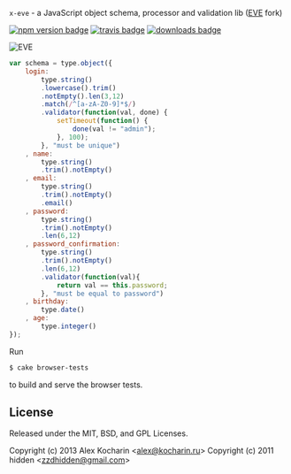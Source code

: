 `x-eve` - a JavaScript object schema, processor and validation lib ([EVE](https://github.com/zzdhidden/EVE/) fork)

[![npm version badge](https://img.shields.io/npm/v/jju.svg)](https://www.npmjs.org/package/jju)
[![travis badge](http://img.shields.io/travis/rlidwka/jju.svg)](https://travis-ci.org/rlidwka/jju)
[![downloads badge](http://img.shields.io/npm/dm/jju.svg)](https://www.npmjs.org/package/jju)

![EVE](https://github.com/rlidwka/EVE/raw/master/eve.png)

```js
var schema = type.object({
	login: 
		type.string()
		.lowercase().trim()
		.notEmpty().len(3,12)
		.match(/^[a-zA-Z0-9]*$/)
		.validator(function(val, done) {
			setTimeout(function() {
				done(val != "admin");
			}, 100);
		}, "must be unique")
	, name: 
		type.string()
		.trim().notEmpty()
	, email: 
		type.string()
		.trim().notEmpty()
		.email()
	, password: 
		type.string()
		.trim().notEmpty()
		.len(6,12)
	, password_confirmation: 
		type.string()
		.trim().notEmpty()
		.len(6,12)
		.validator(function(val){
			return val == this.password;
		}, "must be equal to password")
	, birthday: 
		type.date()
	, age: 
		type.integer()
});
```

Run 

```sh
$ cake browser-tests
```

to build and serve the browser tests.

## License 

Released under the MIT, BSD, and GPL Licenses.

Copyright (c) 2013 Alex Kocharin &lt;alex@kocharin.ru&gt;
Copyright (c) 2011 hidden &lt;zzdhidden@gmail.com&gt;


[evepngfrom]: http://9yart.cn/a/201003/24058.html
